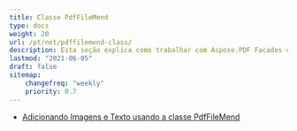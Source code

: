 ```yaml
---
title: Classe PdfFileMend
type: docs
weight: 20
url: /pt/net/pdffilemend-class/
description: Esta seção explica como trabalhar com Aspose.PDF Facades usando a classe PdfFileMend.
lastmod: "2021-06-05"
draft: false
sitemap:
    changefreq: "weekly"
    priority: 0.7
---
```


- [Adicionando Imagens e Texto usando a classe PdfFileMend](/pdf/pt/net/adding-images-and-text-using-pdffilemend-class/)